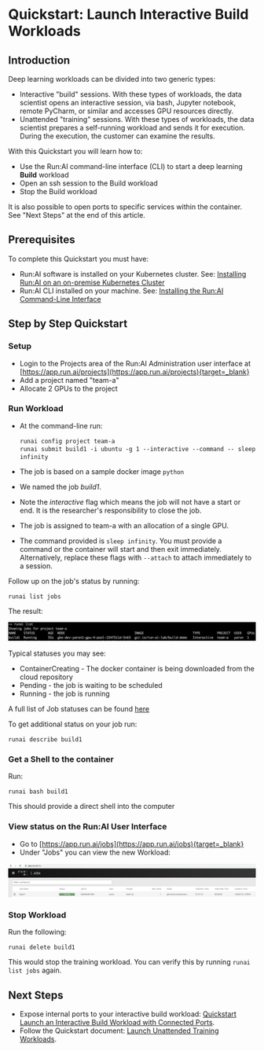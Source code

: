 # Quickstart: Launch Interactive Build Workloads

## Introduction

Deep learning workloads can be divided into two generic types:

*   Interactive "build" sessions. With these types of workloads, the data scientist opens an interactive session, via bash, Jupyter notebook, remote PyCharm, or similar and accesses GPU resources directly. 
*   Unattended "training" sessions. With these types of workloads, the data scientist prepares a self-running workload and sends it for execution. During the execution, the customer can examine the results.

With this Quickstart you will learn how to:

*   Use the Run:AI command-line interface (CLI) to start a deep learning __Build__ workload
*   Open an ssh session to the Build workload
*   Stop the Build workload

It is also possible to open ports to specific services within the container. See "Next Steps" at the end of this article.

## Prerequisites 

To complete this Quickstart you must have:

*   Run:AI software is installed on your Kubernetes cluster. See: [Installing Run:AI on an on-premise Kubernetes Cluster](../../Administrator/Cluster-Setup/cluster-install.md)
*   Run:AI CLI installed on your machine. See: [Installing the Run:AI Command-Line Interface](../../Administrator/Researcher-Setup/cli-install.md)

## Step by Step Quickstart

### Setup

*  Login to the Projects area of the Run:AI Administration user interface at [https://app.run.ai/projects](https://app.run.ai/projects){target=_blank}
*   Add a project named "team-a"
*   Allocate 2 GPUs to the project

### Run Workload

*   At the command-line run:

        runai config project team-a
        runai submit build1 -i ubuntu -g 1 --interactive --command -- sleep infinity

*   The job is based on a sample docker image ``python``
*   We named the job _build1_.
*   Note the _interactive_ flag which means the job will not have a start or end. It is the researcher's responsibility to close the job. 
*   The job is assigned to team-a with an allocation of a single GPU. 
*   The command provided is ``sleep infinity``. You must provide a command or the container will start and then exit immediately. Alternatively, replace these flags with `--attach` to attach immediately to a session.

Follow up on the job's status by running:

    runai list jobs

The result:

![mceclip20.png](img/mceclip20.png)

Typical statuses you may see:

*   ContainerCreating - The docker container is being downloaded from the cloud repository
*   Pending - the job is waiting to be scheduled
*   Running - the job is running

A full list of Job statuses can be found [here](../Scheduling/Job-Statuses.md)

To get additional status on your job run:

    runai describe build1


### Get a Shell to the container

Run:

    runai bash build1

This should provide a direct shell into the computer

### View status on the Run:AI User Interface

*   Go to [https://app.run.ai/jobs](https://app.run.ai/jobs){target=_blank}
*   Under "Jobs" you can view the new Workload:

![mceclip24.png](img/mceclip24.png)

 

### Stop Workload

Run the following:

    runai delete build1

This would stop the training workload. You can verify this by running ``runai list jobs`` again.

## Next Steps

*   Expose internal ports to your interactive build workload: [Quickstart Launch an Interactive Build Workload with Connected Ports](walkthrough-build-ports.md).
*   Follow the Quickstart document: [Launch Unattended Training Workloads](walkthrough-train.md).